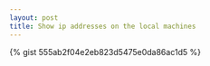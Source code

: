 ```yaml
---
layout: post
title: Show ip addresses on the local machines
---
```


{% gist 555ab2f04e2eb823d5475e0da86ac1d5 %}